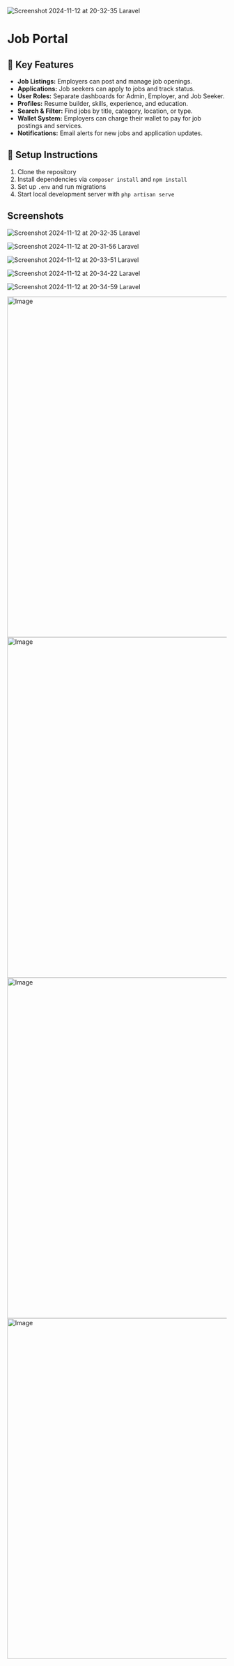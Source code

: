 
![Screenshot 2024-11-12 at 20-32-35 Laravel](https://github.com/user-attachments/assets/0dae23ab-d43f-4054-b188-762f6aea7e04)



# Job Portal


## 🚀 Key Features

- **Job Listings:** Employers can post and manage job openings.
- **Applications:** Job seekers can apply to jobs and track status.
- **User Roles:** Separate dashboards for Admin, Employer, and Job Seeker.
- **Profiles:** Resume builder, skills, experience, and education.
- **Search & Filter:** Find jobs by title, category, location, or type.
- **Wallet System:** Employers can charge their wallet to pay for job postings and services.
- **Notifications:** Email alerts for new jobs and application updates.


## 🚀 Setup Instructions
1. Clone the repository
2. Install dependencies via `composer install` and `npm install`
3. Set up `.env` and run migrations
4. Start local development server with `php artisan serve`


## Screenshots


![Screenshot 2024-11-12 at 20-32-35 Laravel](https://github.com/user-attachments/assets/2e984fbf-845f-43dd-b045-07b5c643e9a9)

![Screenshot 2024-11-12 at 20-31-56 Laravel](https://github.com/user-attachments/assets/2d99937f-976c-40f3-aefd-75eb262ec496)

![Screenshot 2024-11-12 at 20-33-51 Laravel](https://github.com/user-attachments/assets/9c5fa2db-24f3-44e9-8014-06f802b7ac95)

![Screenshot 2024-11-12 at 20-34-22 Laravel](https://github.com/user-attachments/assets/1079f3bc-250f-4419-8bb9-271019a4c309)

![Screenshot 2024-11-12 at 20-34-59 Laravel](https://github.com/user-attachments/assets/7a6569b9-9d0d-4d44-8ac8-90f4f9499c1a)

<img width="1395" height="782" alt="Image" src="https://github.com/user-attachments/assets/5f9ff34a-5812-498f-b697-bde34c4ad7ea" />
<img width="1395" height="782" alt="Image" src="https://github.com/user-attachments/assets/afe3bb94-cf60-4e4a-9fae-e8153242e427" />
<img width="1395" height="782" alt="Image" src="https://github.com/user-attachments/assets/67bd9881-89ae-487e-9201-35a027d1e3f0" />
<img width="1395" height="782" alt="Image" src="https://github.com/user-attachments/assets/848190b4-c20c-49f2-9bd4-88a1445b5587" />


